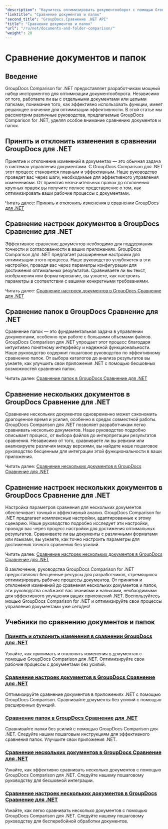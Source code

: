 ```yaml
---
"description": "Научитесь оптимизировать документооборот с помощью GroupDocs Comparison для .NET tutorials. Принимайте, отклоняйте изменения и сравнивайте документы и папки без усилий."
"linktitle": "Сравнение документов и папок"
"second_title": "GroupDocs.Сравнение .NET API"
"title": "Сравнение документов и папок"
"url": "/ru/net/documents-and-folder-comparison/"
"weight": 20
---
```


# Сравнение документов и папок

## Введение

GroupDocs Comparison for .NET предоставляет разработчикам мощный набор инструментов для оптимизации документооборота. Независимо от того, работаете ли вы с отдельными документами или целыми папками, понимание того, как эффективно использовать функции, имеет решающее значение для оптимизации эффективности. В этой статье мы рассмотрим различные руководства, предлагаемые GroupDocs Comparison for .NET, уделяя особое внимание сравнению документов и папок.

## Принять и отклонить изменения в сравнении GroupDocs для .NET

Принятие и отклонение изменений в документах — это обычная задача в системах управления документами. С GroupDocs Comparison для .NET этот процесс становится плавным и эффективным. Наше руководство проведет вас через шаги, необходимые для эффективного управления изменениями. От принятия незначительных правок до отклонения крупных правок вы получите полное представление о том, как оптимизировать ваши рабочие процессы с документами.

Читать далее: [Принять и отклонить изменения в сравнении GroupDocs для .NET](./accept-reject-changes-dotnet/)

## Сравнение настроек документов в GroupDocs Сравнение для .NET

Эффективное сравнение документов необходимо для поддержания точности и согласованности в ваших приложениях. GroupDocs Comparison для .NET предлагает расширенные настройки для оптимизации этого процесса. Наше руководство углубляется в эти настройки, проводя вас через параметры конфигурации для достижения оптимальных результатов. Сравниваете ли вы текст, изображения или форматирование, вы узнаете, как настроить параметры в соответствии с вашими конкретными требованиями.

Читать далее: [Сравнение настроек документов в GroupDocs Сравнение для .NET](./compare-documents-settings-dotnet/)

## Сравнение папок в GroupDocs Сравнение для .NET

Сравнение папок — это фундаментальная задача в управлении документами, особенно при работе с большими объемами файлов. GroupDocs Comparison для .NET упрощает этот процесс благодаря интуитивно понятному интерфейсу и надежной функциональности. Наше руководство содержит пошаговое руководство по эффективному сравнению папок. От выбора каталогов до анализа результатов вы узнаете, как улучшить свои приложения .NET с помощью бесшовных возможностей сравнения папок.

Читать далее: [Сравнение папок в GroupDocs Сравнение для .NET](./compare-folders-dotnet/)

## Сравнение нескольких документов в GroupDocs Сравнение для .NET

Сравнение нескольких документов одновременно может сэкономить драгоценное время и усилия, особенно в средах совместной работы. GroupDocs Comparison для .NET позволяет разработчикам легко сравнивать несколько документов. Наше руководство подробно описывает процесс, от выбора файлов до интерпретации результатов сравнения. Независимо от того, сравниваете ли вы ревизии или анализируете различия между версиями, вы найдете наше пошаговое руководство бесценным для интеграции этой функциональности в ваши приложения.

Читать далее: [Сравнение нескольких документов в GroupDocs Сравнение для .NET](./compare-multiple-documents-dotnet/)

## Сравнение настроек нескольких документов в GroupDocs Сравнение для .NET

Настройка параметров сравнения для нескольких документов обеспечивает точный и эффективный анализ. GroupDocs Comparison for .NET предлагает комплексные настройки, адаптированные к этому сценарию. Наше руководство подробно исследует эти настройки, проводя вас через процесс настройки для достижения оптимальных результатов. Сравниваете ли вы документы с различными форматами или языками, вы узнаете, как точно настроить параметры для достижения точного сравнения без усилий.

Читать далее: [Сравнение настроек нескольких документов в GroupDocs Сравнение для .NET](./compare-multiple-documents-settings-dotnet/)

В заключение, руководства GroupDocs Comparison for .NET предоставляют бесценные ресурсы для разработчиков, стремящихся оптимизировать рабочие процессы документов. От принятия и отклонения изменений до сравнения нескольких документов и папок, эти руководства снабжают вас знаниями и навыками, необходимыми для эффективного улучшения ваших приложений .NET. Воспользуйтесь мощью GroupDocs Comparison for .NET и оптимизируйте свои процессы управления документами уже сегодня!
## Учебники по сравнению документов и папок
### [Принять и отклонить изменения в сравнении GroupDocs для .NET](./accept-reject-changes-dotnet/)
Узнайте, как принимать и отклонять изменения в документах с помощью GroupDocs Comparison для .NET. Оптимизируйте свои рабочие процессы с документами без усилий.
### [Сравнение настроек документов в GroupDocs Сравнение для .NET](./compare-documents-settings-dotnet/)
Оптимизируйте сравнение документов в приложениях .NET с помощью GroupDocs Comparison. Сравнивайте документы без усилий с помощью расширенных функций.
### [Сравнение папок в GroupDocs Сравнение для .NET](./compare-folders-dotnet/)
Сравнивайте папки без усилий с помощью GroupDocs Comparison для .NET. Следуйте нашим пошаговым инструкциям для эффективного сравнения папок. Улучшите свои приложения .NET.
### [Сравнение нескольких документов в GroupDocs Сравнение для .NET](./compare-multiple-documents-dotnet/)
Узнайте, как эффективно сравнивать несколько документов с помощью GroupDocs Comparison для .NET. Следуйте нашему пошаговому руководству для бесшовной интеграции.
### [Сравнение настроек нескольких документов в GroupDocs Сравнение для .NET](./compare-multiple-documents-settings-dotnet/)
Узнайте, как легко сравнивать несколько документов с помощью GroupDocs Comparison для .NET. Следуйте нашему пошаговому руководству для бесперебойной обработки документов.